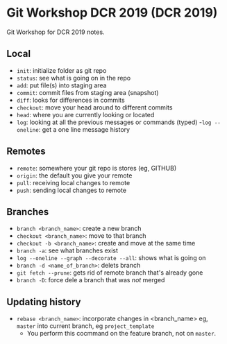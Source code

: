 # Git Workshop DCR 2019 (DCR 2019)

Git Workshop for DCR 2019 notes.

## Local

- `init`: initialize folder as git repo
- `status`: see what is going on in the repo
- `add`: put file(s) into staging area
- `commit`: commit files from staging area (snapshot)
- `diff`: looks for differences in commits
- `checkout`: move your head around to different commits
- `head`: where you are currently looking or located
- `log`: looking at all the previous messages or commands (typed)
	-`log --oneline`: get a one line message history
	
## Remotes

- `remote`: somewhere your git repo is stores (eg, GITHUB)
 - `origin`: the default you give your remote
- `pull`: receiving local changes to remote
- `push`: sending local changes to remote

## Branches

- `branch <branch_name>`: create a new branch
- `checkout <branch_name>`: move to that branch
- `checkout -b <branch_name>`: create and move at the same time
- `branch -a`: see what branches exist
- `log --oneline --graph --decorate --all`: shows what is going on
- `branch -d <name_of_branch>`: delets branch 
- `git fetch --prune`: gets rid of remote branch that's already gone
- `branch -D`: force dele a branch that was *not* merged

## Updating history 

- `rebase <branch_name>`: incorporate changes in <branch_name> eg, `master` into current branch, eg `project_template` 
  - You perform this cocmmand on the feature branch, not on `master`. 
